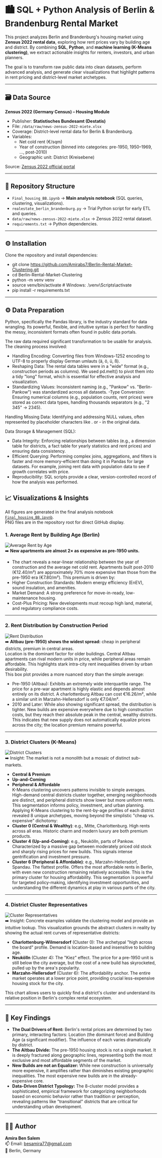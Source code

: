 # 🏙️ SQL + Python Analysis of Berlin & Brandenburg Rental Market

This project analyzes Berlin and Brandenburg's housing market using **Zensus 2022 rental data**, exploring how rent prices vary by building age and district. By combining **SQL**, **Python**, and **machine learning (K-Means clustering)**, we extract actionable insights for renters, investors, and urban planners.

The goal is to transform raw public data into clean datasets, perform advanced analysis, and generate clear visualizations that highlight patterns in rent pricing and district-level market archetypes.

---

## 🗃️ Data Source

**Zensus 2022 (Germany Census) – Housing Module**  
- Publisher: **Statistisches Bundesamt (Destatis)**  
- File: `/data/raw/news-zensus-2022-miete.xlsx`  
- Coverage: District-level rental data for Berlin & Brandenburg.  
- Variables:  
  - Net cold rent (€/sqm)  
  - Year of construction (binned into categories: pre-1950, 1950–1969, …, post-2010)  
  - Geographic unit: District (Kreisebene)  

Source: [Zensus 2022 official portal](https://www.zensus2022.de)

---


## 📂 Repository Structure

- `Final_housing_BB.ipynb` → **Main analysis notebook** (SQL queries, clustering, visualizations).  
- `realestate_berlin_brandenburg.py` → Trial Python script for early ETL and queries.  
- `data/raw/news-zensus-2022-miete.xlsx` → Zensus 2022 rental dataset.  
- `requirements.txt` → Python dependencies.  

---

## ⚙️ Installation

Clone the repository and install dependencies:

- git clone https://github.com/Amirabs7/Berlin-Rental-Market-Clustering.git
- cd Berlin-Rental-Market-Clustering
- python -m venv venv
- source venv/bin/activate  # Windows: .\venv\Scripts\activate
- pip install -r requirements.txt

---

## ⚙️ Data Preparation 

Python, specifically the Pandas library, is the industry standard for data wrangling. Its powerful, flexible, and intuitive syntax is perfect for handling the messy, inconsistent formats often found in public data portals.

The raw data required significant transformation to be usable for analysis. The cleaning process involved:

- Handling Encoding: Converting files from Windows-1252 encoding to UTF-8 to properly display German umlauts (ä, ö, ü, ß).
- Reshaping Data: The rental data tables were in a "wide" format (e.g., construction periods as columns). We used pd.melt() to pivot them into a tidy "long" format, which is essential for effective analysis and visualization.
- Standardizing Values: Inconsistent naming (e.g., "Pankow" vs. "Berlin-Pankow") was standardized across all datasets.
-Type Conversion: Ensuring numerical columns (e.g., population counts, rent prices) were stored as correct data types, handling thousands separators (e.g., "2 345" -> 2345).

Handling Missing Data: Identifying and addressing NULL values, often represented by placeholder characters like . or - in the original data.

Data Storage & Management (SQL):

- Data Integrity: Enforcing relationships between tables (e.g., a dimension table for districts, a fact table for yearly statistics and rent prices) and ensuring data consistency.
- Efficient Querying: Performing complex joins, aggregations, and filters is faster and more memory-efficient than doing it in Pandas for large datasets. For example, joining rent data with population data to see if growth correlates with price.
- Reproducibility: SQL scripts provide a clear, version-controlled record of how the analysis was performed.




## 📈 Visualizations & Insights  

All figures are generated in the final analysis notebook [`Final_housing_BB.ipynb`](Final_housing_BB.ipynb).  
PNG files are in the repository root for direct GitHub display.  

### 1. Average Rent by Building Age (Berlin)  
![Average Rent by Age](average%20rent%20by%20building%20age%20in%20Berlin%20.png)  
➡️ **New apartments are almost 2× as expensive as pre-1950 units.**  
- The chart reveals a near-linear relationship between the year of construction and the average net cold rent. Apartments built post-2010 (€12.40/m²) are approximately 70% more expensive than those from the pre-1950 era (€7.80/m²). This premium is driven by:
- Higher Construction Standards: Modern energy efficiency (EnEV), sound insulation, and amenities.
- Market Demand: A strong preference for move-in-ready, low-maintenance housing.
- Cost-Plus Pricing: New developments must recoup high land, material, and regulatory compliance costs.



---

### 2. Rent Distribution by Construction Period  
![Rent Distribution](berlin%20rent%20levels%20by%20building%20age%20.png)  
➡️ **Altbau (pre-1950) shows the widest spread:** cheap in peripheral districts, premium in central areas.  
Location is the dominant factor for older buildings. Central Altbau apartments can rival modern units in price, while peripheral areas remain affordable. This highlights stark intra-city rent inequalities driven by urban desirability.  
This box plot provides a more nuanced story than the simple average:
- Pre-1950 (Altbau): Exhibits an extremely wide interquartile range. The price for a pre-war apartment is highly elastic and depends almost entirely on its district. A charlottenburg Altbau can cost €16.26/m², while a similar unit in Marzahn-Hellersdorf is only €7.04/m².
- 2010 and Later: While also showing significant spread, the distribution is tighter. New builds are expensive everywhere due to high construction costs, but they reach their absolute peak in the central, wealthy districts. This indicates that new supply does not automatically equalize prices across the city; the location premium remains powerful.




---

### 3. District Clusters (K-Means)  
![District Clusters](Rent%20trends%20by%20district%20cluster%20.png)  
➡️ Insight: The market is not a monolith but a mosaic of distinct sub-markets. 
- **Central & Premium**  
- **Up-and-Coming**  
- **Peripheral & Affordable**  
K-Means clustering uncovers patterns invisible to simple averages. High-demand central districts cluster together, emerging neighborhoods are distinct, and peripheral districts show lower but more uniform rents. This segmentation informs policy, investment, and urban planning.  
Applying K-Means clustering to the rent-by-age profiles of each district revealed 8 unique archetypes, moving beyond the simplistic "cheap vs. expensive" dichotomy:
- **Cluster 0 (Central & Wealthy)**: e.g., Mitte, Charlottenburg. High rents across all eras. Historic charm and modern luxury are both premium products.
- **Cluster 4 (Up-and-Coming)**: e.g., Neukölln, parts of Pankow. Characterized by a massive gap between moderately priced old stock and sharply rising prices for new builds. This signals intense gentrification and investment pressure.
- **Cluster 6 (Peripheral & Affordable)**: e.g., Marzahn-Hellersdorf, Spandau. The flattest profile. Offers the most affordable rents in Berlin, with even new construction remaining relatively accessible. This is the primary cluster for housing affordability.
This segmentation is powerful for targeted policy-making, identifying investment opportunities, and understanding the different dynamics at play in various parts of the city.


---

### 4. District Cluster Representatives  
![Cluster Representatives](berlin%20rent%20levels%20district%20cluster%20representatives.png)  
➡️ Insight: Concrete examples validate the clustering model and provide an intuitive lookup.
This visualization grounds the abstract clusters in reality by showing the actual rent curves of representative districts:

- **Charlottenburg-Wilmersdorf** (Cluster 0): The archetypal "high across the board" profile. Demand is location-based and insensitive to building age.
- **Neukölln** (Cluster 4): The "Kiez" effect. The price for a pre-1950 unit is still below the city average, but the cost of a new build has skyrocketed, pulled up by the area's popularity.
- **Marzahn-Hellersdorf** (Cluster 6): The affordability anchor. The entire market operates at a lower price point, providing crucial less-expensive housing stock for the city.
  
This chart allows users to quickly find a district's cluster and understand its relative position in Berlin's complex rental ecosystem.



---

## 🔑 Key Findings

- **The Dual Drivers of Rent:** Berlin's rental prices are determined by two primary, interacting factors: Location (the dominant force) and Building Age (a significant modifier). The influence of each varies dramatically by district.
- **The Altbau Divide:** The pre-1950 housing stock is not a single market. It is deeply fractured along geographic lines, representing both the most exclusive and most affordable segments of the market.
- **New Builds are not an Equalizer:** While new construction is universally more expensive, it amplifies rather than diminishes existing geographic inequalities. The most expensive new builds are in the already-expensive core.  
- **Data-Driven District Typology:** The 8-cluster model provides a sophisticated, empirical framework for categorizing neighborhoods based on economic behavior rather than tradition or perception, revealing patterns like "transitional" districts that are critical for understanding urban development.


---



## 👩‍💻 Author
**Amira Ben Salem**  
📫 Email: besamira77@gmail.com  
📍 Berlin, Germany  

